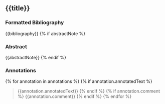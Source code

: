 ## {{title}}

### Formatted Bibliography

{{bibliography}}
{% if abstractNote %}

### Abstract

{{abstractNote}}
{% endif %}

### Annotations

{% for annotation in annotations %}
{% if annotation.annotatedText %}

> {{annotation.annotatedText}}
> {% endif %}
> {% if annotation.comment %}
> {{annotation.comment}}
{% endif %}
{% endfor %}